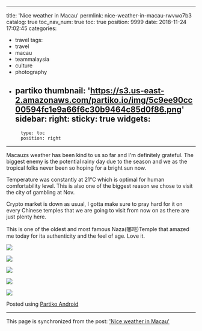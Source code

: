 
---
title: 'Nice weather in Macau'
permlink: nice-weather-in-macau-rwvwo7b3
catalog: true
toc_nav_num: true
toc: true
position: 9999
date: 2018-11-24 17:02:45
categories:
- travel
tags:
- travel
- macau
- teammalaysia
- culture
- photography
- partiko
thumbnail: 'https://s3.us-east-2.amazonaws.com/partiko.io/img/5c9ee90cc00594fc1e9a66f6c30b9464c85d0f86.png'
sidebar:
    right:
        sticky: true
widgets:
    -
        type: toc
        position: right
---


Macauzs weather has been kind to us so far and I'm definitely grateful. The biggest enemy is the potential rainy day due to the season and we as the tropical folks never been so hoping for a bright sun now.

Temperature was constantly at 21℃ which is optimal for human comfortability level. This is also one of the biggest reason we chose to visit the city of gambling at Nov.

Crypto market is down as usual, I gotta make sure to pray hard for it on every Chinese temples that we are going to visit from now on as there are just plenty here.

This is one of the oldest and most famous Naza(哪咤)Temple that amazed me today for ita authenticity and the feel of age. Love it.

![](https://s3.us-east-2.amazonaws.com/partiko.io/img/5c9ee90cc00594fc1e9a66f6c30b9464c85d0f86.png)

![](https://s3.us-east-2.amazonaws.com/partiko.io/img/270b62b96866b0624731fbba62afb53d350f1666.png)

![](https://s3.us-east-2.amazonaws.com/partiko.io/img/937b2f3c5ab04c4e0a2491f9cd6b23fddd9d9364.png)

![](https://s3.us-east-2.amazonaws.com/partiko.io/img/ea1fc1517dccefeeba57b75e9a177ff5ebbc7df8.png)

![](https://s3.us-east-2.amazonaws.com/partiko.io/img/72c3999b81be14b9b5d6085818a0e21bcbb4dcdf.png)

Posted using [Partiko Android](https://steemit.com/@partiko-android)

- - -

This page is synchronized from the post: ['Nice weather in Macau'](https://steemit.com/@fr3eze/nice-weather-in-macau-rwvwo7b3)
